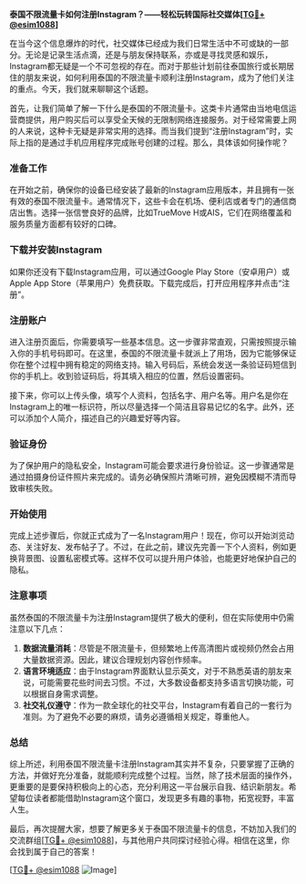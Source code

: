 **泰国不限流量卡如何注册Instagram？——轻松玩转国际社交媒体[[TG💪+ @esim1088](https://t.me/s/esim1088)]**

在当今这个信息爆炸的时代，社交媒体已经成为我们日常生活中不可或缺的一部分。无论是记录生活点滴，还是与朋友保持联系，亦或是寻找灵感和娱乐，Instagram都无疑是一个不可忽视的存在。而对于那些计划前往泰国旅行或长期居住的朋友来说，如何利用泰国的不限流量卡顺利注册Instagram，成为了他们关注的重点。今天，我们就来聊聊这个话题。

首先，让我们简单了解一下什么是泰国的不限流量卡。这类卡片通常由当地电信运营商提供，用户购买后可以享受全天候的无限制网络连接服务。对于经常需要上网的人来说，这种卡无疑是非常实用的选择。而当我们提到“注册Instagram”时，实际上指的是通过手机应用程序完成账号创建的过程。那么，具体该如何操作呢？

### 准备工作

在开始之前，确保你的设备已经安装了最新的Instagram应用版本，并且拥有一张有效的泰国不限流量卡。通常情况下，这些卡会在机场、便利店或者专门的通信商店出售。选择一张信誉良好的品牌，比如TrueMove H或AIS，它们在网络覆盖和服务质量方面都有较好的口碑。

### 下载并安装Instagram

如果你还没有下载Instagram应用，可以通过Google Play Store（安卓用户）或Apple App Store（苹果用户）免费获取。下载完成后，打开应用程序并点击“注册”。

### 注册账户

进入注册页面后，你需要填写一些基本信息。这一步骤非常直观，只需按照提示输入你的手机号码即可。在这里，泰国的不限流量卡就派上了用场，因为它能够保证你在整个过程中拥有稳定的网络支持。输入号码后，系统会发送一条验证码短信到你的手机上。收到验证码后，将其填入相应的位置，然后设置密码。

接下来，你可以上传头像，填写个人资料，包括名字、用户名等。用户名是你在Instagram上的唯一标识符，所以尽量选择一个简洁且容易记忆的名字。此外，还可以添加个人简介，描述自己的兴趣爱好等内容。

### 验证身份

为了保护用户的隐私安全，Instagram可能会要求进行身份验证。这一步骤通常是通过拍摄身份证件照片来完成的。请务必确保照片清晰可辨，避免因模糊不清而导致审核失败。

### 开始使用

完成上述步骤后，你就正式成为了一名Instagram用户！现在，你可以开始浏览动态、关注好友、发布帖子了。不过，在此之前，建议先完善一下个人资料，例如更换背景图、设置私密模式等。这样不仅可以提升用户体验，也能更好地保护自己的隐私。

### 注意事项

虽然泰国的不限流量卡为注册Instagram提供了极大的便利，但在实际使用中仍需注意以下几点：

1. **数据流量消耗**：尽管是不限流量卡，但频繁地上传高清图片或视频仍然会占用大量数据资源。因此，建议合理规划内容创作频率。
2. **语言环境适应**：由于Instagram界面默认显示英文，对于不熟悉英语的朋友来说，可能需要花些时间去习惯。不过，大多数设备都支持多语言切换功能，可以根据自身需求调整。
3. **社交礼仪遵守**：作为一款全球化的社交平台，Instagram有着自己的一套行为准则。为了避免不必要的麻烦，请务必遵循相关规定，尊重他人。

### 总结

综上所述，利用泰国不限流量卡注册Instagram其实并不复杂，只要掌握了正确的方法，并做好充分准备，就能顺利完成整个过程。当然，除了技术层面的操作外，更重要的是要保持积极向上的心态，充分利用这一平台展示自我、结识新朋友。希望每位读者都能借助Instagram这个窗口，发现更多有趣的事物，拓宽视野，丰富人生。

最后，再次提醒大家，想要了解更多关于泰国不限流量卡的信息，不妨加入我们的交流群组[[TG💪+ @esim1088](https://t.me/s/esim1088)]，与其他用户共同探讨经验心得。相信在这里，你会找到属于自己的答案！

[[TG💪+ @esim1088](https://t.me/s/esim1088) ![Image](https://i.postimg.cc/4NQfJmqS/Snipaste-2025-05-13-00-14-12.png)]